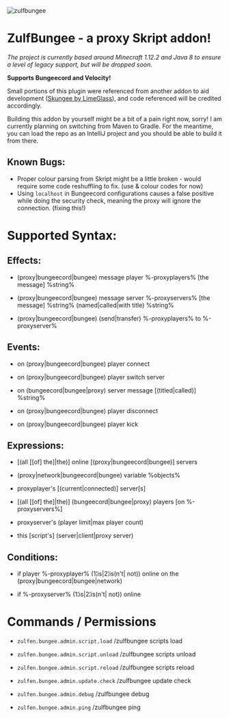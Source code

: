 

![zulfbungee](https://user-images.githubusercontent.com/38318382/180299758-f01f2373-6f47-4f24-ba1b-f69343c61424.png)


# **ZulfBungee - a proxy Skript addon!**

*The project is currently based around Minecraft 1.12.2 and Java 8 to ensure a level of legacy support, but will be dropped soon.*

**Supports Bungeecord and Velocity!**

Small portions of this plugin were referenced from another addon to aid development ([Skungee by LimeGlass](https://github.com/Skungee/Skungee-2.0.0)), and code referenced will be credited accordingly.

Building this addon by yourself might be a bit of a pain right now, sorry! I am currently planning on switching from Maven to Gradle. For the meantime, you can load the repo as an IntelliJ project and you should be able to build it from there.

## **Known Bugs:**

* Proper colour parsing from Skript might be a little broken - would require some code reshuffling to fix. (use & colour codes for now)
* Using `localhost` in Bungeecord configurations causes a false positive while doing the security check, meaning the proxy will ignore the connection. (fixing this!)

# **Supported Syntax:**

## **Effects:**

- (proxy|bungeecord|bungee) message player %-proxyplayers% [the message] %string%

- (proxy|bungeecord|bungee) message server %-proxyservers% [the message] %string% (named|called|with title) %string%

- (proxy|bungeecord|bungee) (send|transfer) %-proxyplayers% to %-proxyserver%

## **Events:**

- on (proxy|bungeecord|bungee) player connect

- on (proxy|bungeecord|bungee) player switch server

- on (bungeecord|bungee|proxy) server message [(titled|called)] %string%

- on (proxy|bungeecord|bungee) player disconnect

- on (proxy|bungeecord|bungee) player kick

## **Expressions:**

- [(all [[of] the]|the)] online [(proxy|bungeecord|bungee)] servers

- (proxy|network|bungeecord|bungee) variable %objects%

- proxyplayer's [(current|connected)] server[s]

- [(all [[of] the]|the)] (bungeecord|bungee|proxy) players [on %-proxyservers%]

- proxyserver's (player limit|max player count)

- this [script's] (server|client|proxy server)

## **Conditions:**

- if player %-proxyplayer% (1¦is|2¦is(n't| not)) online on the (proxy|bungeecord|bungee|network)

- if %-proxyserver% (1¦is|2¦is(n't| not)) online

# Commands / Permissions

- `zulfen.bungee.admin.script.load` /zulfbungee scripts load <name>
- `zulfen.bungee.admin.script.unload` /zulfbungee scripts unload <name>
- `zulfen.bungee.admin.script.reload` /zulfbungee scripts reload <name>

- `zulfen.bungee.admin.update.check` /zulfbungee update check
- `zulfen.bungee.admin.debug` /zulfbungee debug
- `zulfen.bungee.admin.ping` /zulfbungee ping
